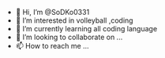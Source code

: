 - 👋 Hi, I’m @SoDKo0331
- 👀 I’m interested in volleyball ,coding
- 🌱 I’m currently learning all coding language
- 💞️ I’m looking to collaborate on ...
- 📫 How to reach me ...

<!---
SoDKo0331/SoDKo0331 is a ✨ special ✨ repository because its `README.md` (this file) appears on your GitHub profile.
You can click the Preview link to take a look at your changes.
--->
